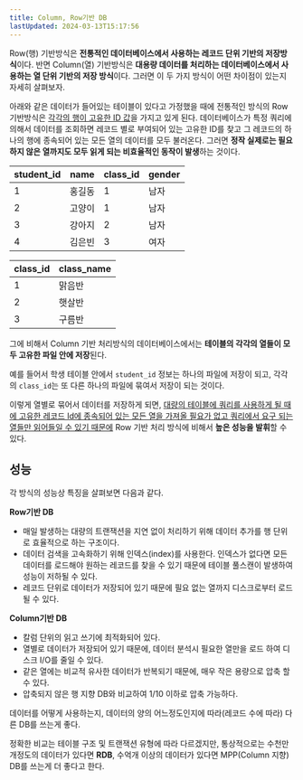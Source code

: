 ```yaml
---
title: Column, Row기반 DB
lastUpdated: 2024-03-13T15:17:56
---
```


Row(행) 기반방식은 **전통적인 데이터베이스에서 사용하는 레코드 단위 기반의 저장방식**이다. 반면 Column(열) 기반방식은 **대용량 데이터를 처리하는 데이터베이스에서 사용하는 열 단위 기반의 저장 방식**이다. 그러면 이 두 가지 방식이 어떤 차이점이 있는지 자세히 살펴보자.

​아래와 같은 데이터가 들어있는 테이블이 있다고 가정했을 때에 전통적인 방식의 Row 기반방식은 <u>각각의 행이 고유한 ID 값</u>을 가지고 있게 된다. 데이터베이스가 특정 쿼리에 의해서 데이터를 조회하면 레코드 별로 부여되어 있는 고유한 ID를 찾고 그 레코드의 하나의 행에 종속되어 있는 모든 열의 데이터를 모두 불러온다. 그러면 **정작 실제로는 필요하지 않은 열까지도 모두 읽게 되는 비효율적인 동작이 발생**하는 것이다.

|student_id|name|class_id|gender|
|-|-|-|-|
|1|홍길동|1|남자|
|2|고양이|1|남자|
|3|강아지|2|남자|
|4|김은빈|3|여자|

|class_id|class_name|
|-|-|
|1|맑음반|
|2|햇살반|
|3|구름반|

그에 비해서 Column 기반 처리방식의 데이터베이스에서는 **테이블의 각각의 열들이 모두 고유한 파일 안에 저장**된다.

예를 들어서 학생 테이블 안에서 `student_id` 정보는 하나의 파일에 저장이 되고, 각각의 `class_id`는 또 다른 하나의 파일에 묶여서 저장이 되는 것이다.

이렇게 열별로 묶어서 데이터를 저장하게 되면, <u>대량의 테이블에 쿼리를 사용하게 될 때에 고유한 레코드 Id에 종속되어 있는 모든 열을 가져올 필요가 없고 쿼리에서 요구 되는 열들만 읽어들일 수 있기 때문에</u> Row 기반 처리 방식에 비해서 **높은 성능을 발휘**할 수 있다.

## 성능

각 방식의 성능상 특징을 살펴보면 다음과 같다.

**Row기반 DB**
- 매일 발생하는 대량의 트랜잭션을 지연 없이 처리하기 위해 데이터 추가를 행 단위로 효율적으로 하는 구조이다.
- 데이터 검색을 고속화하기 위해 인덱스(index)를 사용한다. 인덱스가 없다면 모든 데이터를 로드해야 원하는 레코드를 찾을 수 있기 때문에 테이블 풀스캔이 발생하여 성능이 저하될 수 있다.
- 레코드 단위로 데이터가 저장되어 있기 때문에 필요 없는 열까지 디스크로부터 로드될 수 있다.

**Column기반 DB**
- 칼럼 단위의 읽고 쓰기에 최적화되어 있다.
- 열별로 데이터가 저장되어 있기 때문에, 데이터 분석시 필요한 열만을 로드 하여 디스크 I/O를 줄일 수 있다.
- 같은 열에는 비교적 유사한 데이터가 반복되기 때문에, 매우 작은 용량으로 압축 할 수 있다.
- 압축되지 않은 행 지향 DB와 비교하여 1/10 이하로 압축 가능하다.

데이터를 어떻게 사용하는지, 데이터의 양의 어느정도인지에 따라(레코드 수에 따라) 다른 DB를 쓰는게 좋다.

정확한 비교는 테이블 구조 및 트랜잭션 유형에 따라 다르겠지만, 통상적으로는 수천만개정도의 데이터가 있다면 **RDB**, 수억개 이상의 데이터가 있다면 MPP(Column 지향) DB를 쓰는게 더 좋다고 한다.